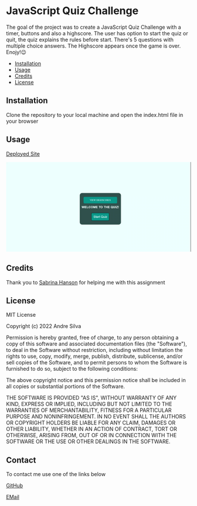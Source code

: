 # JavaScript Quiz Challenge

The goal of the project was to create a JavaScript Quiz Challenge with a timer, buttons and also a highscore. The user has option to start the quiz or quit, the quiz explains the rules before start. There's 5 questions with multiple choice answers. The Highscore appears once the game is over. Enojy!😉



- [Installation](#installation)
- [Usage](#usage)
- [Credits](#credits)
- [License](#license)


## Installation

Clone the repository to your local machine and open the index.html file in your browser

## Usage

[Deployed Site](https://andresilva8624.github.io/Andre-JavaScript-Quiz/)

![gif of deployed site](./Assets/images/website.gif)
   

## Credits

Thank you to [Sabrina Hanson](https://www.github.com/sabhanson) for helping me with this assignment

## License

MIT License

Copyright (c) 2022 Andre Silva

Permission is hereby granted, free of charge, to any person obtaining a copy
of this software and associated documentation files (the "Software"), to deal
in the Software without restriction, including without limitation the rights
to use, copy, modify, merge, publish, distribute, sublicense, and/or sell
copies of the Software, and to permit persons to whom the Software is
furnished to do so, subject to the following conditions:

The above copyright notice and this permission notice shall be included in all
copies or substantial portions of the Software.

THE SOFTWARE IS PROVIDED "AS IS", WITHOUT WARRANTY OF ANY KIND, EXPRESS OR
IMPLIED, INCLUDING BUT NOT LIMITED TO THE WARRANTIES OF MERCHANTABILITY,
FITNESS FOR A PARTICULAR PURPOSE AND NONINFRINGEMENT. IN NO EVENT SHALL THE
AUTHORS OR COPYRIGHT HOLDERS BE LIABLE FOR ANY CLAIM, DAMAGES OR OTHER
LIABILITY, WHETHER IN AN ACTION OF CONTRACT, TORT OR OTHERWISE, ARISING FROM,
OUT OF OR IN CONNECTION WITH THE SOFTWARE OR THE USE OR OTHER DEALINGS IN THE
SOFTWARE.


## Contact
To contact me use one of the links below


[GitHub](https://www.github.com/andresilva8624)



[EMail](mailto:andresilva8624@gmail.com)
